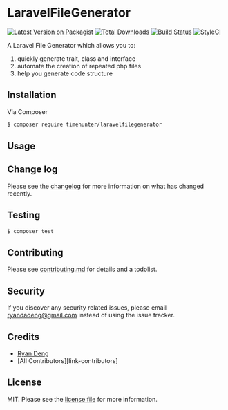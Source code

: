 # LaravelFileGenerator

[![Latest Version on Packagist][ico-version]][link-packagist]
[![Total Downloads][ico-downloads]][link-downloads]
[![Build Status][ico-travis]][link-travis]
[![StyleCI][ico-styleci]][link-styleci]


A Laravel File Generator which allows you to:
1. quickly generate trait, class and interface
2. automate the creation of repeated php files
3. help you generate code structure

## Installation

Via Composer

``` bash
$ composer require timehunter/laravelfilegenerator
```

## Usage

## Change log

Please see the [changelog](changelog.md) for more information on what has changed recently.

## Testing

``` bash
$ composer test
```

## Contributing

Please see [contributing.md](contributing.md) for details and a todolist.

## Security

If you discover any security related issues, please email ryandadeng@gmail.com instead of using the issue tracker.

## Credits

- [Ryan Deng][link-author]
- [All Contributors][link-contributors]

## License

MIT. Please see the [license file](license.md) for more information.

[ico-version]: https://img.shields.io/packagist/v/timehunter/laravelfilegenerator.svg?style=flat-square
[ico-downloads]: https://img.shields.io/packagist/dt/timehunter/laravelfilegenerator.svg?style=flat-square
[ico-travis]: https://img.shields.io/travis/timehunter/laravelfilegenerator/master.svg?style=flat-square
[ico-styleci]: https://styleci.io/repos/12345678/shield

[link-packagist]: https://packagist.org/packages/timehunter/laravelfilegenerator
[link-downloads]: https://packagist.org/packages/timehunter/laravelfilegenerator
[link-travis]: https://travis-ci.org/timehunter/laravelfilegenerator
[link-styleci]: https://styleci.io/repos/12345678
[link-author]: https://github.com/timehunter
